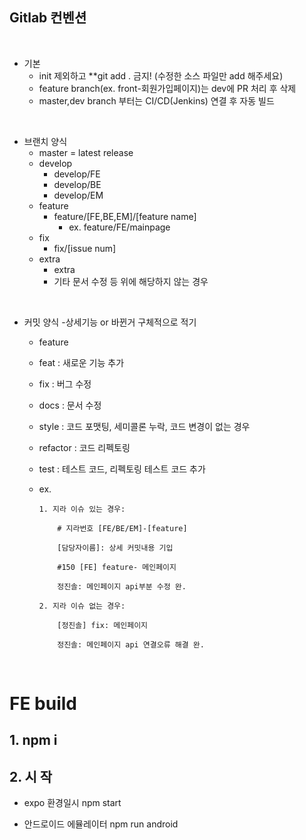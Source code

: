 ## Gitlab 컨벤션

<br>

- 기본
  - init 제외하고 \*\*git add . 금지! (수정한 소스 파일만 add 해주세요)
  - feature branch(ex. front-회원가입페이지)는 dev에 PR 처리 후 삭제
  - master,dev branch 부터는 CI/CD(Jenkins) 연결 후 자동 빌드

<br>
    
  - 브랜치 양식
    - master = latest release
    - develop
      - develop/FE
      - develop/BE
      - develop/EM
    - feature
      - feature/[FE,BE,EM]/[feature name]
        - ex. feature/FE/mainpage
    - fix
      - fix/[issue num]
    - extra
      - extra
      - 기타 문서 수정 등 위에 해당하지 않는 경우

<br>

- 커밋 양식 -상세기능 or 바뀐거 구체적으로 적기

  - feature
  - feat : 새로운 기능 추가
  - fix : 버그 수정
  - docs : 문서 수정
  - style : 코드 포맷팅, 세미콜론 누락, 코드 변경이 없는 경우
  - refactor : 코드 리펙토링
  - test : 테스트 코드, 리펙토링 테스트 코드 추가
  - ex.

    ```
    1. 지라 이슈 있는 경우:

        # 지라번호 [FE/BE/EM]-[feature]

        [담당자이름]: 상세 커밋내용 기입

        #150 [FE] feature- 메인페이지

        정진솔: 메인페이지 api부분 수정 완.

    2. 지라 이슈 없는 경우:

        [정진솔] fix: 메인페이지

        정진솔: 메인페이지 api 연결오류 해결 완.
    ```

<br>

# FE build 
## 1. npm i 

## 2. 시 작
- expo 환경일시
npm start 

- 안드로이드 에뮬레이터
npm run android
